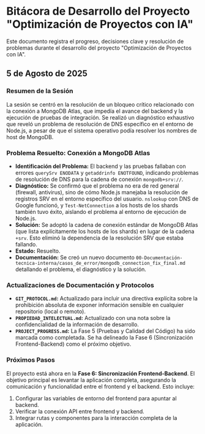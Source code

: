 # Bitácora de Desarrollo del Proyecto "Optimización de Proyectos con IA"

Este documento registra el progreso, decisiones clave y resolución de problemas durante el desarrollo del proyecto "Optimización de Proyectos con IA".

## 5 de Agosto de 2025

### Resumen de la Sesión

La sesión se centró en la resolución de un bloqueo crítico relacionado con la conexión a MongoDB Atlas, que impedía el avance del backend y la ejecución de pruebas de integración. Se realizó un diagnóstico exhaustivo que reveló un problema de resolución de DNS específico en el entorno de Node.js, a pesar de que el sistema operativo podía resolver los nombres de host de MongoDB.

### Problema Resuelto: Conexión a MongoDB Atlas

*   **Identificación del Problema:** El backend y las pruebas fallaban con errores `querySrv ENODATA` y `getaddrinfo ENOTFOUND`, indicando problemas de resolución de DNS para la cadena de conexión `mongodb+srv://`.
*   **Diagnóstico:** Se confirmó que el problema no era de red general (firewall, antivirus), sino de cómo Node.js manejaba la resolución de registros SRV en el entorno específico del usuario. `nslookup` con DNS de Google funcionó, y `Test-NetConnection` a los hosts de los shards también tuvo éxito, aislando el problema al entorno de ejecución de Node.js.
*   **Solución:** Se adoptó la cadena de conexión estándar de MongoDB Atlas (que lista explícitamente los hosts de los shards) en lugar de la cadena `+srv`. Esto eliminó la dependencia de la resolución SRV que estaba fallando.
*   **Estado:** Resuelto.
*   **Documentación:** Se creó un nuevo documento `00-Documentación-tecnica-interna/casos_de_error/mongodb_connection_fix_final.md` detallando el problema, el diagnóstico y la solución.

### Actualizaciones de Documentación y Protocolos

*   **`GIT_PROTOCOL.md`:** Actualizado para incluir una directiva explícita sobre la prohibición absoluta de exponer información sensible en cualquier repositorio (local o remoto).
*   **`PROPIEDAD_INTELECTUAL.md`:** Actualizado con una nota sobre la confidencialidad de la información de desarrollo.
*   **`PROJECT_PROGRESS.md`:** La Fase 5 (Pruebas y Calidad del Código) ha sido marcada como completada. Se ha delineado la Fase 6 (Sincronización Frontend-Backend) como el próximo objetivo.

### Próximos Pasos

El proyecto está ahora en la **Fase 6: Sincronización Frontend-Backend**. El objetivo principal es levantar la aplicación completa, asegurando la comunicación y funcionalidad entre el frontend y el backend. Esto incluye:

1.  Configurar las variables de entorno del frontend para apuntar al backend.
2.  Verificar la conexión API entre frontend y backend.
3.  Integrar rutas y componentes para la interacción completa de la aplicación.
